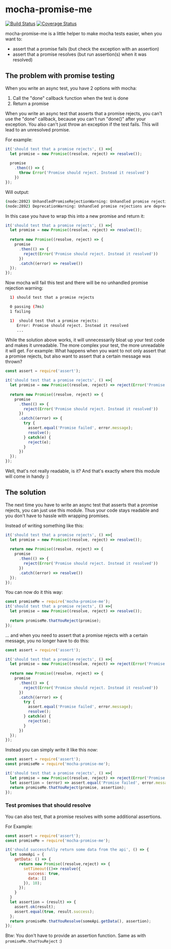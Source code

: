 # mocha-promise-me
[![Build Status](https://api.travis-ci.org/benjhess/mocha-promise-me.svg?branch=master)](https://travis-ci.org/benjhess/mocha-promise-me) [![Coverage Status](https://coveralls.io/repos/benjhess/mocha-promise-me/badge.svg?branch=master)](https://coveralls.io/github/benjhess/mocha-promise-me)

mocha-promise-me is a little helper to make mocha tests easier, when you want to:
* assert that a promise fails (but check the exception with an assertion)
* assert that a promise resolves (but run assertion(s) when it was resolved)

## The problem with promise testing
When you write an async test, you have 2 options with mocha:
1. Call the "done" callback function when the test is done
2. Return a promise

When you write an async test that asserts that a promise rejects, you can't use the "done" 
callback, because you can't run "done()" after your exception. You also can't just throw an exception
if the test fails. This will lead to an unresolved promise. 

For example:
```javascript
it('should test that a promise rejects', () =>{
  let promise = new Promise((resolve, reject) => resolve());
  
  promise
    .then(() => {
      throw Error('Promise should reject. Instead it resolved')
    })
});
```
Will output:
```bash
(node:2892) UnhandledPromiseRejectionWarning: Unhandled promise rejection (rejection id: 1): Error: Promise should reject. Instead it resolved
(node:2892) DeprecationWarning: Unhandled promise rejections are deprecated. In the future, promise rejections that are not handled will terminate the Node.js process with a non-zero exit code.
```

In this case you have to wrap this into a new promise and return it:
```javascript
it('should test that a promise rejects', () =>{
  let promise = new Promise((resolve, reject) => resolve());
  
  return new Promise((resolve, reject) => {
    promise
      .then(() => {
        reject(Error('Promise should reject. Instead it resolved'))
      })
      .catch((error) => resolve())
  });
});
```

Now mocha will fail this test and there will be no unhandled promise rejection warning:
```bash
  1) should test that a promise rejects

  0 passing (7ms)
  1 failing

  1)  should test that a promise rejects:
     Error: Promise should reject. Instead it resolved
     ...
```

While the solution above works, it will unnecessarily bloat up your test code and makes it unreadable. 
The more complex your test, the more unreadable it will get. For example: What happens when you want to
not only assert that a promise rejects, but also want to assert that a certain message was thrown?

```javascript
const assert = require('assert');

it('should test that a promise rejects', () =>{
  let promise = new Promise((resolve, reject) => reject(Error('Promise failed')));
  
  return new Promise((resolve, reject) => {
    promise
      .then(() => {
        reject(Error('Promise should reject. Instead it resolved'))
      })
      .catch((error) => {
        try {
          assert.equal('Promise failed', error.message);
          resolve();
        } catch(e) {
          reject(e);
        }
      })
  });
});
```

Well, that's not really readable, is it? And that's exactly where this module will come in handy :)

## The solution
The next time you have to write an async test that asserts that a promise rejects, you can just use
this module. Thus your code stays readable and you don't have to hassle with wrapping promises.

Instead of writing something like this:
```javascript
it('should test that a promise rejects', () =>{
  let promise = new Promise((resolve, reject) => resolve());
  
  return new Promise((resolve, reject) => {
    promise
      .then(() => {
        reject(Error('Promise should reject. Instead it resolved'))
      })
      .catch((error) => resolve())
  });
});
```

You can now do it this way:
```javascript
const promiseMe = require('mocha-promise-me');
it('should test that a promise rejects', () =>{
  let promise = new Promise((resolve, reject) => resolve());
  
  return promiseMe.thatYouReject(promise);
});
```

... and when you need to assert that a promise rejects with a certain message, you no longer have to do this:
```javascript
const assert = require('assert');

it('should test that a promise rejects', () =>{
  let promise = new Promise((resolve, reject) => reject(Error('Promise failed')));
  
  return new Promise((resolve, reject) => {
    promise
      .then(() => {
        reject(Error('Promise should reject. Instead it resolved'))
      })
      .catch((error) => {
        try {
          assert.equal('Promise failed', error.message);
          resolve();
        } catch(e) {
          reject(e);
        }
      })
  });
});
```

Instead you can simply write it like this now:
```javascript
const assert = require('assert');
const promiseMe = require('mocha-promise-me');

it('should test that a promise rejects', () =>{
  let promise = new Promise((resolve, reject) => reject(Error('Promise failed')));
  let assertion = (error) => assert.equal('Promise failed', error.message);
  return promiseMe.thatYouReject(promise, assertion);
});
```
### Test promises that should resolve 
You can also test, that a promise resolves with some additional assertions.

For Example:

```javascript
const assert = require('assert');
const promiseMe = require('mocha-promise-me');

it('should successfully return some data from the api', () => {
  let someApi = {
    getData: () => {
      return new Promise((resolve,reject) => {
        setTimeout(()=> resolve({
          success: true,
          data: []
        }), 10);
      });
    }
  }
  let assertion = (result) => {
    assert.ok(result);
    assert.equal(true, result.success);
  };
  return promiseMe.thatYouResolve(someApi.getData(), assertion);
});
```

Btw: You don't have to provide an assertion function. Same as with ```promiseMe.thatYouReject``` :)
